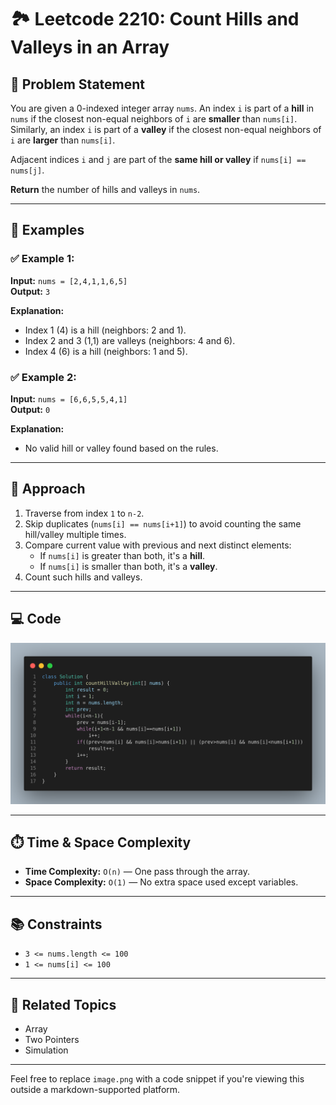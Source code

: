 
# 🏞️ Leetcode 2210: Count Hills and Valleys in an Array

## 📘 Problem Statement

You are given a 0-indexed integer array `nums`. An index `i` is part of a **hill** in `nums` if the closest non-equal neighbors of `i` are **smaller** than `nums[i]`.  
Similarly, an index `i` is part of a **valley** if the closest non-equal neighbors of `i` are **larger** than `nums[i]`.

Adjacent indices `i` and `j` are part of the **same hill or valley** if `nums[i] == nums[j]`.

**Return** the number of hills and valleys in `nums`.

---

## 🧪 Examples

### ✅ Example 1:
**Input:** `nums = [2,4,1,1,6,5]`  
**Output:** `3`

**Explanation:**
- Index 1 (4) is a hill (neighbors: 2 and 1).
- Index 2 and 3 (1,1) are valleys (neighbors: 4 and 6).
- Index 4 (6) is a hill (neighbors: 1 and 5).

### ✅ Example 2:
**Input:** `nums = [6,6,5,5,4,1]`  
**Output:** `0`

**Explanation:**
- No valid hill or valley found based on the rules.

---

## 🧠 Approach

1. Traverse from index `1` to `n-2`.
2. Skip duplicates (`nums[i] == nums[i+1]`) to avoid counting the same hill/valley multiple times.
3. Compare current value with previous and next distinct elements:
   - If `nums[i]` is greater than both, it's a **hill**.
   - If `nums[i]` is smaller than both, it's a **valley**.
4. Count such hills and valleys.

---

## 💻 Code

![Code Image](image.png)

---

## ⏱️ Time & Space Complexity

- **Time Complexity:** `O(n)` — One pass through the array.
- **Space Complexity:** `O(1)` — No extra space used except variables.

---

## 📚 Constraints

- `3 <= nums.length <= 100`
- `1 <= nums[i] <= 100`

---

## 🔗 Related Topics

- Array
- Two Pointers
- Simulation

---

Feel free to replace `image.png` with a code snippet if you're viewing this outside a markdown-supported platform.
